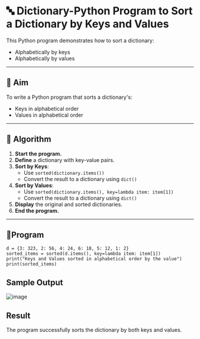 # 🔤 Dictionary-Python Program to Sort a Dictionary by Keys and Values

This Python program demonstrates how to sort a dictionary:
- Alphabetically by keys
- Alphabetically by values

---

## 🎯 Aim

To write a Python program that sorts a dictionary's:
- Keys in alphabetical order
- Values in alphabetical order

---

## 🧠 Algorithm

1. **Start the program.**
2. **Define** a dictionary with key-value pairs.
3. **Sort by Keys**:
   - Use `sorted(dictionary.items())`
   - Convert the result to a dictionary using `dict()`
4. **Sort by Values**:
   - Use `sorted(dictionary.items(), key=lambda item: item[1])`
   - Convert the result to a dictionary using `dict()`
5. **Display** the original and sorted dictionaries.
6. **End the program.**

---

## 🧪Program
```
d = {3: 323, 2: 56, 4: 24, 6: 18, 5: 12, 1: 2}
sorted_items = sorted(d.items(), key=lambda item: item[1])
print("Keys and Values sorted in alphabetical order by the value")
print(sorted_items)
```

## Sample Output

![image](https://github.com/user-attachments/assets/6b805508-048e-446a-8957-dea99de7778d)

## Result

The program successfully sorts the dictionary by both keys and values.
